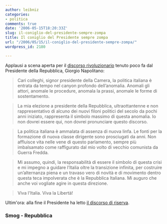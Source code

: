 ```yaml
---
author: leibniz
categories:
- politica
comments: true
date: '2006-05-15T18:20:33Z'
slug: il-coniglio-del-presidente-sempre-zompa
title: Il coniglio del Presidente sempre zompa
url: "/2006/05/15/il-coniglio-del-presidente-sempre-zompa/"
wordpress_id: 2180

---
```

Applausi a scena aperta per il [discorso rivoluzionario](http://smog.ilcannocchiale.it/?id_blogdoc=1000799) tenuto poco fa dal Presidente della Repubblica, Giorgio Napolitano:


> Cari colleghi, signor presidente della Camera, la politica italiana è entrata da tempo nel canyon profondo dell’anomalia. Anomali gli attori, anomale le procedure, anomala la prassi, anomale le forme di sostentamento.




> La mia elezione a presidente della Repubblica, ultraottantenne e non rappresentativo di alcuno dei nuovi filoni politici del secolo da pochi anni iniziato, rappresenta il simbolo massimo di questa anomalia. Io non dovrei essere qui, non dovrei pronunciare questo discorso.




> La politica italiana è ammalata di assenza di nuova linfa. Le fonti per la formazione di nuova classe dirigente sono prosciugati da anni. Non affluisce vita nelle vene di questo parlamento, sempre più imbalsamato come raffigurato dal mio volto di vecchio comunista da Guerra Fredda.




> Mi assumo, quindi, la responsabilità di essere il simbolo di questa crisi e mi impegno a guidare l’Italia oltre la transizione infinita, per costruire un’alternanza piena e un travaso vero di novità e di movimento dentro questa teca impolverata che è la Repubblica Italiana. Mi auguro che anche voi vogliate agire in questa direzione.




> Viva l'Italia.
Viva la Libertà!


Ultim'ora: alla fine il Presidente ha letto [il discorso di riserva](http://www.repubblica.it/2006/05/sezioni/politica/nuovo-presidente-5/napolitano-discorso-integrale/napolitano-discorso-integrale.html).


### Smog - Repubblica
